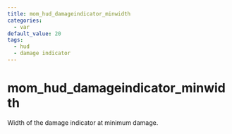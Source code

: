 ```yaml
---
title: mom_hud_damageindicator_minwidth
categories:
  - var
default_value: 20
tags:
  - hud
  - damage indicator
---
```


# mom_hud_damageindicator_minwidth

Width of the damage indicator at minimum damage.
